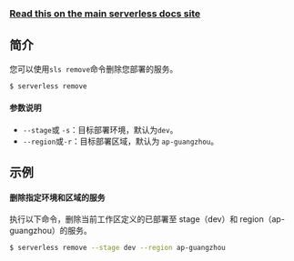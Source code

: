 <!--
title: Serverless Framework 文档 - 删除服务
menuText: 删除服务
menuOrder: 16
description: Remove a deployed Service and all of its Tencent-SCF Functions, Events and Resources
layout: Doc
-->

<!-- DOCS-SITE-LINK:START automatically generated  -->

### [Read this on the main serverless docs site](https://www.serverless.com/framework/docs/providers/tencent/cli-reference/remove/)

<!-- DOCS-SITE-LINK:END -->

## 简介

您可以使用`sls remove`命令删除您部署的服务。

```bash
$ serverless remove
```

#### 参数说明

- `--stage`或 `-s`：目标部署环境，默认为`dev`。
- `--region`或`-r`：目标部署区域，默认为 `ap-guangzhou`。

## 示例

#### 删除指定环境和区域的服务

执行以下命令，删除当前工作区定义的已部署至 stage（dev）和 region（ap-guangzhou）的服务。

```bash
$ serverless remove --stage dev --region ap-guangzhou
```
